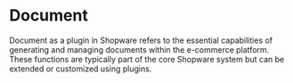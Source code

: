 # Document

Document as a plugin in Shopware refers to the essential capabilities of generating and managing documents within the e-commerce platform. These functions are typically part of the core Shopware system but can be extended or customized using plugins.
